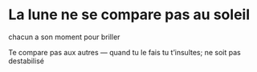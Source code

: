 La lune ne se compare pas au soleil
===

chacun a son moment pour briller

Te compare pas aux autres — quand tu le fais tu t’insultes; ne soit pas destabilisé